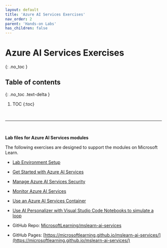 ```yaml
---
layout: default
title: 'Azure AI Services Exercises'
nav_order: 2
parent: 'Hands-on Labs'
has_children: false
---
```


# Azure AI Services Exercises
{: .no_toc }


## Table of contents
{: .no_toc .text-delta }

1. TOC
{:toc}

<br/>

---

<br/>

**Lab files for Azure AI Services modules**

The following exercises are designed to support the modules on Microsoft Learn.

* [Lab Environment Setup](https://microsoftlearning.github.io/mslearn-ai-services/Instructions/setup.html)

* [Get Started with Azure AI Services](https://microsoftlearning.github.io/mslearn-ai-services/Instructions/Exercises/01-use-azure-ai-services.html)

* [Manage Azure AI Services Security](https://microsoftlearning.github.io/mslearn-ai-services/Instructions/Exercises/02-ai-services-security.html)

* [Monitor Azure AI Services](https://microsoftlearning.github.io/mslearn-ai-services/Instructions/Exercises/03-monitor-ai-services.html)

* [Use an Azure AI Services Container](https://microsoftlearning.github.io/mslearn-ai-services/Instructions/Exercises/04-use-a-container.html)

- [Use AI Personalizer with Visual Studio Code Notebooks to simulate a loop](https://microsoftlearning.github.io/mslearn-ai-services/Instructions/Exercises/05-personalizer-exercise.html)



- GitHub Repo: [MicrosoftLearning/mslearn-ai-services](https://github.com/MicrosoftLearning/mslearn-ai-services)
- GitHub Pages: [https://microsoftlearning.github.io/mslearn-ai-services/](https://microsoftlearning.github.io/mslearn-ai-services/)